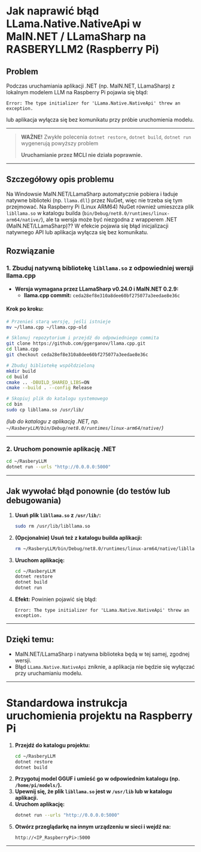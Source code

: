 # Jak naprawić błąd LLama.Native.NativeApi w MaIN.NET / LLamaSharp na RASBERYLLM2 (Raspberry Pi)

## Problem

Podczas uruchamiania aplikacji .NET (np. MaIN.NET, LLamaSharp) z lokalnym modelem LLM na Raspberry Pi pojawia się błąd:

```
Error: The type initializer for 'LLama.Native.NativeApi' threw an exception.
```
lub aplikacja wyłącza się bez komunikatu przy próbie uruchomienia modelu.

---

> **WAŻNE!**
> Zwykłe polecenia `dotnet restore`, `dotnet build`, `dotnet run` wygenerują powyższy problem
> 
> **Uruchamianie przez MCLI nie działa poprawnie.**

---

## Szczegółowy opis problemu

Na Windowsie MaIN.NET/LLamaSharp automatycznie pobiera i ładuje natywne biblioteki (np. `llama.dll`) przez NuGet, więc nie trzeba się tym przejmować. Na Raspberry Pi (Linux ARM64) NuGet również umieszcza plik `libllama.so` w katalogu builda (`bin/Debug/net8.0/runtimes/linux-arm64/native/`), ale ta wersja może być niezgodna z wrapperem .NET (MaIN.NET/LLamaSharp)?? W efekcie pojawia się błąd inicjalizacji natywnego API lub aplikacja wyłącza się bez komunikatu.

## Rozwiązanie

### 1. Zbuduj natywną bibliotekę `libllama.so` z odpowiedniej wersji llama.cpp

- **Wersja wymagana przez LLamaSharp v0.24.0 i MaIN.NET 0.2.9:**
  - **llama.cpp commit:** `ceda28ef8e310a8dee60bf275077a3eedae8e36c`

#### Krok po kroku:

```bash
# Przenieś starą wersję, jeśli istnieje
mv ~/llama.cpp ~/llama.cpp-old

# Sklonuj repozytorium i przejdź do odpowiedniego commita
git clone https://github.com/ggerganov/llama.cpp.git
cd llama.cpp
git checkout ceda28ef8e310a8dee60bf275077a3eedae8e36c

# Zbuduj bibliotekę współdzieloną
mkdir build
cd build
cmake .. -DBUILD_SHARED_LIBS=ON
cmake --build . --config Release

# Skopiuj plik do katalogu systemowego
cd bin
sudo cp libllama.so /usr/lib/
```

*(lub do katalogu z aplikacją .NET, np. `~/RasberyLLM/bin/Debug/net8.0/runtimes/linux-arm64/native/`)*

---

### 2. Uruchom ponownie aplikację .NET

```bash
cd ~/RasberyLLM
dotnet run --urls "http://0.0.0.0:5000"
```

---

## Jak wywołać błąd ponownie (do testów lub debugowania)

1. **Usuń plik `libllama.so` z `/usr/lib/`:**
   ```bash
   sudo rm /usr/lib/libllama.so
   ```
2. **(Opcjonalnie) Usuń też z katalogu builda aplikacji:**
   ```bash
   rm ~/RasberyLLM/bin/Debug/net8.0/runtimes/linux-arm64/native/libllama.so
   ```
3. **Uruchom aplikację:**
   ```bash
   cd ~/RasberyLLM
   dotnet restore
   dotnet build
   dotnet run
   ```
4. **Efekt:**
   Powinien pojawić się błąd:
   ```
   Error: The type initializer for 'LLama.Native.NativeApi' threw an exception.
   ```

---

## Dzięki temu:
- MaIN.NET/LLamaSharp i natywna biblioteka będą w tej samej, zgodnej wersji.
- Błąd `LLama.Native.NativeApi` zniknie, a aplikacja nie będzie się wyłączać przy uruchamianiu modelu.

---

# Standardowa instrukcja uruchomienia projektu na Raspberry Pi

1. **Przejdź do katalogu projektu:**
   ```bash
   cd ~/RasberyLLM
   dotnet restore
   dotnet build
   ```
2. **Przygotuj model GGUF i umieść go w odpowiednim katalogu (np. `/home/pi/models/`).**
3. **Upewnij się, że plik `libllama.so` jest w `/usr/lib` lub w katalogu aplikacji.**
4. **Uruchom aplikację:**
   ```bash
   dotnet run --urls "http://0.0.0.0:5000"
   ```
5. **Otwórz przeglądarkę na innym urządzeniu w sieci i wejdź na:**
   ```
   http://<IP_RaspberryPi>:5000
   ```

---
